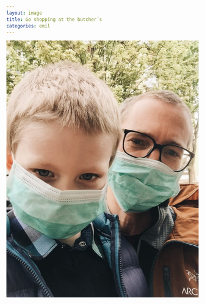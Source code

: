 ```yaml
---
layout: image
title: Go shopping at the butcher´s
categories: emil
---
```

!["Emil and his father wearing face masks"](/i/IMG_0958.jpg)